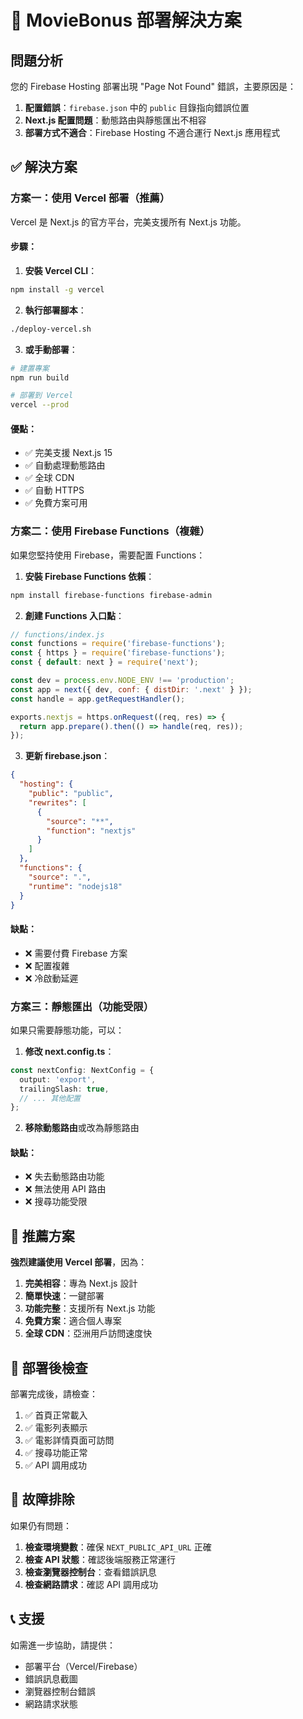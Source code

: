 # 🚀 MovieBonus 部署解決方案

## 問題分析

您的 Firebase Hosting 部署出現 "Page Not Found" 錯誤，主要原因是：

1. **配置錯誤**：`firebase.json` 中的 `public` 目錄指向錯誤位置
2. **Next.js 配置問題**：動態路由與靜態匯出不相容
3. **部署方式不適合**：Firebase Hosting 不適合運行 Next.js 應用程式

## ✅ 解決方案

### 方案一：使用 Vercel 部署（推薦）

Vercel 是 Next.js 的官方平台，完美支援所有 Next.js 功能。

#### 步驟：

1. **安裝 Vercel CLI**：
```bash
npm install -g vercel
```

2. **執行部署腳本**：
```bash
./deploy-vercel.sh
```

3. **或手動部署**：
```bash
# 建置專案
npm run build

# 部署到 Vercel
vercel --prod
```

#### 優點：
- ✅ 完美支援 Next.js 15
- ✅ 自動處理動態路由
- ✅ 全球 CDN
- ✅ 自動 HTTPS
- ✅ 免費方案可用

### 方案二：使用 Firebase Functions（複雜）

如果您堅持使用 Firebase，需要配置 Functions：

1. **安裝 Firebase Functions 依賴**：
```bash
npm install firebase-functions firebase-admin
```

2. **創建 Functions 入口點**：
```javascript
// functions/index.js
const functions = require('firebase-functions');
const { https } = require('firebase-functions');
const { default: next } = require('next');

const dev = process.env.NODE_ENV !== 'production';
const app = next({ dev, conf: { distDir: '.next' } });
const handle = app.getRequestHandler();

exports.nextjs = https.onRequest((req, res) => {
  return app.prepare().then(() => handle(req, res));
});
```

3. **更新 firebase.json**：
```json
{
  "hosting": {
    "public": "public",
    "rewrites": [
      {
        "source": "**",
        "function": "nextjs"
      }
    ]
  },
  "functions": {
    "source": ".",
    "runtime": "nodejs18"
  }
}
```

#### 缺點：
- ❌ 需要付費 Firebase 方案
- ❌ 配置複雜
- ❌ 冷啟動延遲

### 方案三：靜態匯出（功能受限）

如果只需要靜態功能，可以：

1. **修改 next.config.ts**：
```typescript
const nextConfig: NextConfig = {
  output: 'export',
  trailingSlash: true,
  // ... 其他配置
};
```

2. **移除動態路由**或改為靜態路由

#### 缺點：
- ❌ 失去動態路由功能
- ❌ 無法使用 API 路由
- ❌ 搜尋功能受限

## 🎯 推薦方案

**強烈建議使用 Vercel 部署**，因為：

1. **完美相容**：專為 Next.js 設計
2. **簡單快速**：一鍵部署
3. **功能完整**：支援所有 Next.js 功能
4. **免費方案**：適合個人專案
5. **全球 CDN**：亞洲用戶訪問速度快

## 📝 部署後檢查

部署完成後，請檢查：

1. ✅ 首頁正常載入
2. ✅ 電影列表顯示
3. ✅ 電影詳情頁面可訪問
4. ✅ 搜尋功能正常
5. ✅ API 調用成功

## 🔧 故障排除

如果仍有問題：

1. **檢查環境變數**：確保 `NEXT_PUBLIC_API_URL` 正確
2. **檢查 API 狀態**：確認後端服務正常運行
3. **檢查瀏覽器控制台**：查看錯誤訊息
4. **檢查網路請求**：確認 API 調用成功

## 📞 支援

如需進一步協助，請提供：
- 部署平台（Vercel/Firebase）
- 錯誤訊息截圖
- 瀏覽器控制台錯誤
- 網路請求狀態 